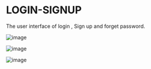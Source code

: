 # LOGIN-SIGNUP 
The user interface of login , Sign up and forget password.

![image](https://user-images.githubusercontent.com/77974484/120310055-9524f200-c2f3-11eb-9e10-8af45cff7ee2.png)

![image](https://user-images.githubusercontent.com/77974484/120310364-f0ef7b00-c2f3-11eb-9d6e-6e60774635ee.png)

![image](https://user-images.githubusercontent.com/77974484/120309956-74f53300-c2f3-11eb-9d1f-dfaf83a273ec.png)

